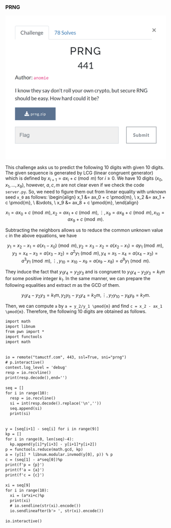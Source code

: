 
### PRNG


![prng](https://github.com/Hed6eH0g/ctf/blob/main/2023/tamuctf/prng/prng_0.png)


This challenge asks us to predict the following 10 digits with given 10 digits.
The given sequence is generated by LCG (linear congruent generator) which is defined by $x_{i+1} = ax_i + c \pmod{m}$ for $i \geq 0$.
We have 10 digits ($x_0, x_1, \ldots, x_9$), however, $a, c, m$ are not clear even if we check the code `server.py`.
So, we need to figure them out from linear equality with unknown seed `x_0` as follows:
\begin{align}
x_1 &= ax_0 + c \pmod{m}, \\
x_2 &= ax_1 + c \pmod{m}, \\
&\vdots, \\
x_9 &= ax_8 + c \pmod{m},
\end{align}
```math
x_1 = ax_0 + c \pmod{m},
x_2 = ax_1 + c \pmod{m},
\vdots,
x_9 = ax_8 + c \pmod{m},
x_{10} = ax_9 + c \pmod{m}.
```


Subtracting the neighbors allows us to reduce the common unknown value `c` in the above equations, we have 
```math
y_1 = x_2 - x_1 = a(x_1 - x_0) \pmod{m},
y_2 = x_3 - x_2 = a(x_2 - x_1) = ay_1 \pmod{m},
y_3 = x_4 - x_3= a(x_3 - x_2) = a^2y_1 \pmod{m},
y_4 = x_5 - x_4 = a(x_4 - x_3) = a^3y_1 \pmod{m},
\vdots,
y_{10} = x_{10} - x_9 = a(x_9 - x_8) = a^9y_1 \pmod{m}.
```

They induce the fact that $y_1y_4 = y_2y_3$ and is congruent to $y_1y_4 - y_2y_3 = k_1m$ for some positive integer $k_1$.
In the same manner, we can prepare the following equalities and extract $m$ as the GCD of them.
```math
y_1y_4 - y_2y_3 = k_1m,
y_2y_5 - y_3y_4 = k_2m,
\vdots,
y_7y_10 - y_8y_9 = k_7m.
```
Then, we can compute `a` by `a = y_2/y_1 \pmod{m}` and find `c = x_2 - ax_1 \pmod{m}`.
Therefore, the following 10 digits are obtained as follows.
```
import math
import libnum
from pwn import *
import functools
import math


io = remote("tamuctf.com", 443, ssl=True, sni="prng")
# p.interactive()
context.log_level = 'debug'
resp = io.recvline()
print(resp.decode(),end='')

seq = []
for i in range(10):
  resp = io.recvline()
  si = int(resp.decode().replace('\n',''))
  seq.append(si)
  print(si)


y = [seq[i+1] - seq[i] for i in range(9)]
kp = []
for i in range(0, len(seq)-4):
  kp.append(y[i]*y[i+3] - y[i+1]*y[i+2])
p = functools.reduce(math.gcd, kp)
a = (y[1] * libnum.modular.invmod(y[0], p)) % p
c = (seq[1] - a*seq[0])%p
print(f'p = {p}')
print(f'a = {a}')
print(f'c = {c}')

xi = seq[9]
for i in range(10):
  xi = (a*xi+c)%p
  print(xi)
  # io.sendline(str(xi).encode())
  io.sendlineafter(b'> ', str(xi).encode())

io.interactive()
```
